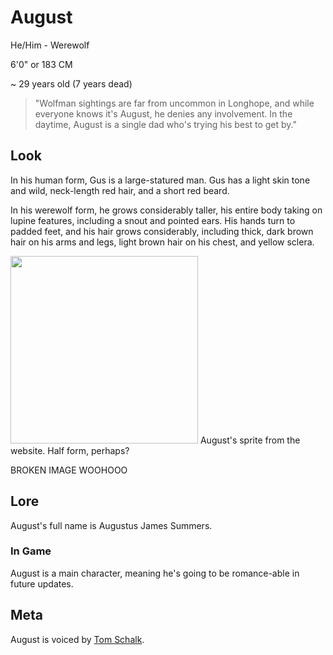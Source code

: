 # August
He/Him - Werewolf

6'0" or 183 CM

~ 29 years old (7 years dead)

> "Wolfman sightings are far from uncommon in Longhope, and while everyone knows it's August, he denies any involvement. In the daytime, August is a single dad who's trying his best to get by."


## Look
In his human form, Gus is a large-statured man. Gus has a light skin tone and wild, neck-length red hair, and a short red beard.

In his werewolf form, he grows considerably taller, his entire body taking on lupine features, including a snout and pointed ears. His hands turn to padded feet, and his hair grows considerably, including thick, dark brown hair on his arms and legs, light brown hair on his chest, and yellow sclera. 

<img src="https://www.cryptidcrush.com/assets/images/image05.png?v=5fd43f5e" width="300">
August's sprite from the website. Half form, perhaps?

BROKEN IMAGE WOOHOOO

## Lore
August's full name is Augustus James Summers.
### In Game
August is a main character, meaning he's going to be romance-able in future updates.

## Meta
August is voiced by [Tom Schalk](https://x.com/TomStheVoice).

